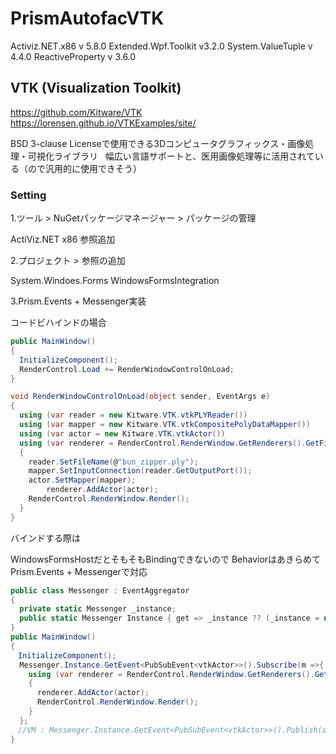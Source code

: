# PrismAutofacVTK

Activiz.NET.x86 v 5.8.0
Extended.Wpf.Toolkit v3.2.0
System.ValueTuple v 4.4.0
ReactiveProperty v 3.6.0

## VTK (Visualization Toolkit)

https://github.com/Kitware/VTK  
https://lorensen.github.io/VTKExamples/site/

BSD 3-clause Licenseで使用できる3Dコンピュータグラフィックス・画像処理・可視化ライブラリ  
幅広い言語サポートと、医用画像処理等に活用されている（ので汎用的に使用できそう）

### Setting

1.ツール > NuGetパッケージマネージャー > パッケージの管理

ActiViz.NET x86 参照追加

2.プロジェクト > 参照の追加

System.Windoes.Forms
WindowsFormsIntegration

3.Prism.Events + Messenger実装

コードビハインドの場合

```C#
public MainWindow()
{
  InitializeComponent();
  RenderControl.Load += RenderWindowControlOnLoad;
}

void RenderWindowControlOnLoad(object sender, EventArgs e)
{
  using (var reader = new Kitware.VTK.vtkPLYReader())
  using (var mapper = new Kitware.VTK.vtkCompositePolyDataMapper())
  using (var actor = new Kitware.VTK.vtkActor())
  using (var renderer = RenderControl.RenderWindow.GetRenderers().GetFirstRenderer())
  {
    reader.SetFileName(@"bun_zipper.ply");
    mapper.SetInputConnection(reader.GetOutputPort());
    actor.SetMapper(mapper);
		renderer.AddActor(actor);
    RenderControl.RenderWindow.Render();
  }
}
```

バインドする際は

WindowsFormsHostだとそもそもBindingできないので
BehaviorはあきらめてPrism.Events + Messengerで対応

```C#
public class Messenger : EventAggregator
{
  private static Messenger _instance;
  public static Messenger Instance { get => _instance ?? (_instance = new Messenger()); }
}
public MainWindow()
{
　InitializeComponent();
  Messenger.Instance.GetEvent<PubSubEvent<vtkActor>>().Subscribe(m =>{
    using (var renderer = RenderControl.RenderWindow.GetRenderers().GetFirstRenderer())
    {
      renderer.AddActor(actor);
      RenderControl.RenderWindow.Render();
    }
  };
　//VM : Messenger.Instance.GetEvent<PubSubEvent<vtkActor>>().Publish(actor);
}
```
